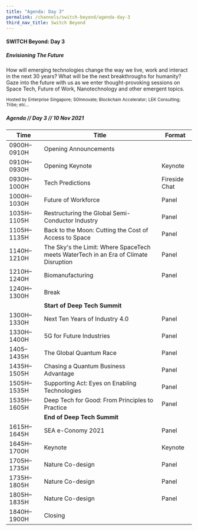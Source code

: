 ```yaml
---
title: "Agenda: Day 3"
permalink: /channels/switch-beyond/agenda-day-3
third_nav_title: Switch Beyond
---
```

#### SWITCH Beyond: Day 3 
##### Envisioning The Future

How will emerging technologies change the way we live, work and interact in the next 30 years? What will be the next breakthroughs for humanity? Gaze into the future with us as we enter thought-provoking sessions on Space Tech, Future of Work, Nanotechnology and other emergent topics. 

<sub>Hosted by Enterprise Singapore; SGInnovate; Blockchain Accelerator; LEK Consulting; Tribe; etc...</sub>

##### Agenda // Day 3 // 10 Nov 2021

| Time | Title | Format |
| -------- | -------- | -------- |
| 0900H–0910H     | Opening Announcements    |      |
| 0910H–0930H     | Opening Keynote    | Keynote     |
| 0930H–1000H     | Tech Predictions    | Fireside Chat     |
| 1000H–1030H     | Future of Workforce     | Panel     |
| 1035H–1105H     | Restructuring the Global Semi-Conductor Industry     | Panel    |
| 1105H–1135H     | Back to the Moon: Cutting the Cost of Access to Space     | Panel   |
| 1140H–1210H     | The Sky's the Limit: Where SpaceTech meets WaterTech in an Era of Climate Disruption       | Panel     |
| 1210H–1240H     | Biomanufacturing     | Panel     |
| 1240H–1300H     | Break     |     |
|      | **Start of Deep Tech Summit**     |      |
| 1300H–1330H     | Next Ten Years of Industry 4.0    | Panel     |
| 1330H–1400H     | 5G for Future Industries     | Panel     |
| 1405–1435H     | The Global Quantum Race    | Panel     |
| 1435H–1505H     | Chasing a Quantum Business Advantage    | Panel     |
| 1505H–1535H     | Supporting Act: Eyes on Enabling Technologies     | Panel    |
| 1535H–1605H     | Deep Tech for Good: From Principles to Practice     | Panel     |
|      | **End of Deep Tech Summit**     |      |
| 1615H–1645H     | SEA e-Conomy 2021     | Panel    |
| 1645H–1700H     | Keynote    | Keynote     |
| 1705H–1735H     | Nature Co-design    | Panel     |
| 1735H–1805H     | Nature Co-design     | Panel     |
| 1805H–1835H     | Nature Co-design     | Panel   |
| 1840H–1900H     | Closing     |    |